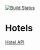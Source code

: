 [![Build Status](https://dev.azure.com/CristianaGrigoriu/Hotels/_apis/build/status/cristianagrigoriu.Hotels?branchName=main)](https://dev.azure.com/CristianaGrigoriu/Hotels/_build/latest?definitionId=2&branchName=main)

# Hotels

[Hotel API](https://cg-hotels.azurewebsites.net/swagger/index.html)
